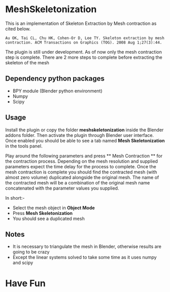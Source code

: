 # MeshSkeletonization
This is an implementation of Skeleton Extraction by Mesh contraction as cited below. 

```
Au OK, Tai CL, Chu HK, Cohen-Or D, Lee TY. Skeleton extraction by mesh contraction. ACM Transactions on Graphics (TOG). 2008 Aug 1;27(3):44.
```

The plugin is still under development. As of now only the mesh contraction step is complete. There are 2 more steps to complete before extracting the skeleton of the mesh

Dependency python packages
--------------------------

- BPY module (Blender python environment)
- Numpy
- Scipy

Usage
-----

Install the plugin or copy the folder **meshskeletonization** inside the Blender addons folder. Then activate the plugin through Blender user interface. Once enabled you should be able to see a tab named **Mesh Skeletonization** in the tools panel.

Play around the following parameters and press ** Mesh Contraction ** for the contraction process. Depending on the mesh resolution and supplied parameters expect the time delay for the process to complete. Once the mesh contraction is complete you should find the contracted mesh (with almost zero volume) duplicated alongside the original mesh. The name of the contracted mesh will be a combination of the original mesh name concatenated with the parameter values you supplied. 

In short:-

- Select the mesh object in **Object Mode**
- Press **Mesh Skeletonization**
- You should see a duplicated mesh

Notes
-----

- It is necessary to triangulate the mesh in Blender, otherwise results are going to be crazy
- Except the linear systems solved to take some time as it uses numpy and scipy


# Have Fun
